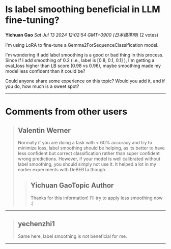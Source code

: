 # Is label smoothing beneficial in LLM fine-tuning?

**Yichuan Gao** *Sat Jul 13 2024 12:02:54 GMT+0900 (日本標準時)* (2 votes)

I'm using LoRA to fine-tune a Gemma2ForSequenceClassification model.

I'm wondering if add label smoothing is a good or bad thing in this process. Since if I add smoothing of 0.2 (i.e., label is [0.8, 0.1, 0.1] ), I'm getting a eval_loss higher than LB score (0.98 vs 0.96), maybe smoothing made my model less confident than it could be?

Could anyone share some experience on this topic? Would you add it, and if you do, how much is a sweet spot?



---

 # Comments from other users

> ## Valentin Werner
> 
> Normally if you are doing a task with < 60% accuracy and try to minimize loss, label smoothing should be helping, as its better to have less confident but correct classification rather than super confident wrong predictions. However, if your model is well calibrated without label smoothing, you should simply not use it. It helped a lot in my earlier experiments with DeBERTa though..
> 
> 
> 
> > ## Yichuan GaoTopic Author
> > 
> > Thanks for this information! I'll try to apply less smoothing now :)
> > 
> > 
> > 


---

> ## yechenzhi1
> 
> Same here, label smoothing is not beneficial for me.
> 
> 
> 


---

